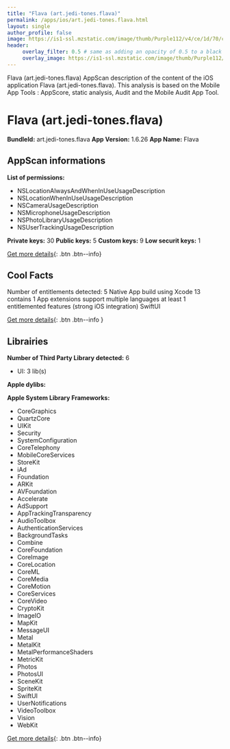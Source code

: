 ```yaml
---
title: "Flava (art.jedi-tones.flava)"
permalink: /apps/ios/art.jedi-tones.flava.html
layout: single
author_profile: false
image: https://is1-ssl.mzstatic.com/image/thumb/Purple112/v4/ce/1d/70/ce1d701e-7ed7-0b74-54d4-0f183ed80195/AppIcon-0-1x_U007emarketing-0-5-0-85-220.jpeg/512x512bb.jpg
header: 
     overlay_filter: 0.5 # same as adding an opacity of 0.5 to a black background
     overlay_image: https://is1-ssl.mzstatic.com/image/thumb/Purple112/v4/ce/1d/70/ce1d701e-7ed7-0b74-54d4-0f183ed80195/AppIcon-0-1x_U007emarketing-0-5-0-85-220.jpeg/512x512bb.jpg
---
```

Flava (art.jedi-tones.flava) AppScan description of the content of the iOS application Flava (art.jedi-tones.flava). This analysis is based on the Mobile App Tools : AppScore, static analysis, Audit and the Mobile Audit App Tool.

# Flava (art.jedi-tones.flava)

**BundleId:** art.jedi-tones.flava
**App Version:** 1.6.26
**App Name:** Flava


## AppScan informations 

**List of permissions:** 
- NSLocationAlwaysAndWhenInUseUsageDescription
- NSLocationWhenInUseUsageDescription
- NSCameraUsageDescription
- NSMicrophoneUsageDescription
- NSPhotoLibraryUsageDescription
- NSUserTrackingUsageDescription
  
  
**Private keys:** 30
**Public keys:** 5
**Custom keys:** 9
**Low securit keys:** 1
  
[Get more details](/pricing.html){: .btn .btn--info}

## Cool Facts

Number of entitlements detected: 5
Native App
build using Xcode 13
contains 1 App extensions
support multiple languages
at least 1 entitlemented features (strong iOS integration)
SwiftUI
  
[Get more details](/pricing.html){: .btn .btn--info }

## Librairies 
**Number of Third Party Library detected:** 6
- UI: 3 lib(s)


**Apple dylibs:**


**Apple System Library Frameworks:**
- CoreGraphics
- QuartzCore
- UIKit
- Security
- SystemConfiguration
- CoreTelephony
- MobileCoreServices
- StoreKit
- iAd
- Foundation
- ARKit
- AVFoundation
- Accelerate
- AdSupport
- AppTrackingTransparency
- AudioToolbox
- AuthenticationServices
- BackgroundTasks
- Combine
- CoreFoundation
- CoreImage
- CoreLocation
- CoreML
- CoreMedia
- CoreMotion
- CoreServices
- CoreVideo
- CryptoKit
- ImageIO
- MapKit
- MessageUI
- Metal
- MetalKit
- MetalPerformanceShaders
- MetricKit
- Photos
- PhotosUI
- SceneKit
- SpriteKit
- SwiftUI
- UserNotifications
- VideoToolbox
- Vision
- WebKit


  
[Get more details](/pricing.html){: .btn .btn--info}

